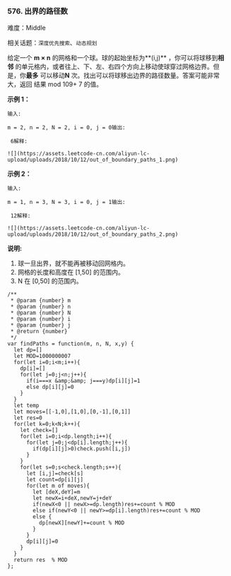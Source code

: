 ### 576. 出界的路径数

难度：Middle

相关话题：`深度优先搜索`、`动态规划`

给定一个 **m &times; n** 的网格和一个球。球的起始坐标为**(i,j)** ，你可以将球移到**相邻** 的单元格内，或者往上、下、左、右四个方向上移动使球穿过网格边界。但是，你**最多** 可以移动**N** 次。找出可以将球移出边界的路径数量。答案可能非常大，返回 结果 mod 109+ 7 的值。



**示例 1：** 

```
输入:

m = 2, n = 2, N = 2, i = 0, j = 0输出:

 6解释:

![](https://assets.leetcode-cn.com/aliyun-lc-upload/uploads/2018/10/12/out_of_boundary_paths_1.png)
```
**示例 2：** 

```
输入:

m = 1, n = 3, N = 3, i = 0, j = 1输出:

 12解释:

![](https://assets.leetcode-cn.com/aliyun-lc-upload/uploads/2018/10/12/out_of_boundary_paths_2.png)
```


**说明:** 

1. 球一旦出界，就不能再被移动回网格内。
2. 网格的长度和高度在 [1,50] 的范围内。
3. N 在 [0,50] 的范围内。


```
/**
 * @param {number} m
 * @param {number} n
 * @param {number} N
 * @param {number} i
 * @param {number} j
 * @return {number}
 */
var findPaths = function(m, n, N, x,y) {
  let dp=[]
  let MOD=1000000007
  for(let i=0;i<m;i++){
    dp[i]=[]
    for(let j=0;j<n;j++){
      if(i===x &amp;&amp; j===y)dp[i][j]=1
      else dp[i][j]=0
    }
  }
  let temp
  let moves=[[-1,0],[1,0],[0,-1],[0,1]]
  let res=0
  for(let k=0;k<N;k++){
    let check=[]
    for(let i=0;i<dp.length;i++){
      for(let j=0;j<dp[i].length;j++){
        if(dp[i][j]>0)check.push([i,j])
      }
    }
    for(let s=0;s<check.length;s++){
      let [i,j]=check[s]
      let count=dp[i][j]
      for(let m of moves){
        let [deX,deY]=m
        let newX=i+deX,newY=j+deY
        if(newX<0 || newX>=dp.length)res+=count % MOD
        else if(newY<0 || newY>=dp[i].length)res+=count % MOD
        else {
          dp[newX][newY]+=count % MOD
        }
      }
      dp[i][j]=0
    }
  }
  return res  % MOD
};
```

